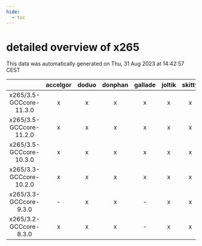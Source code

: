 ```yaml
---
hide:
  - toc
---
```


detailed overview of x265
=========================


This data was automatically generated on Thu, 31 Aug 2023 at 14:42:57 CEST  

| |accelgor|doduo|donphan|gallade|joltik|skitty|swalot|victini|
| :---: | :---: | :---: | :---: | :---: | :---: | :---: | :---: | :---: |
|x265/3.5-GCCcore-11.3.0|x|x|x|x|x|x|x|x|
|x265/3.5-GCCcore-11.2.0|x|x|x|x|x|x|x|x|
|x265/3.5-GCCcore-10.3.0|x|x|x|x|x|x|x|x|
|x265/3.3-GCCcore-10.2.0|x|x|x|x|x|x|x|x|
|x265/3.3-GCCcore-9.3.0|-|x|x|-|x|x|x|x|
|x265/3.2-GCCcore-8.3.0|x|x|x|-|x|x|x|x|
